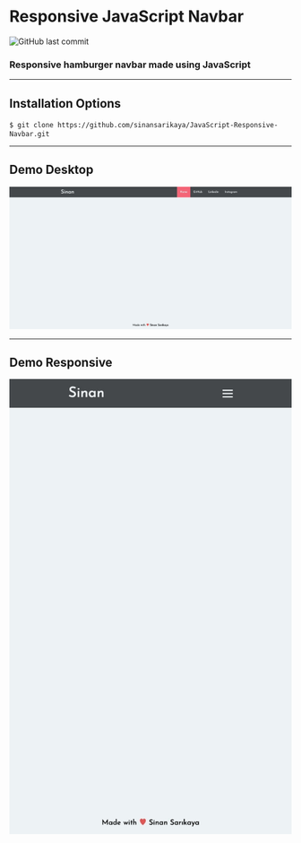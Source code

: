# Responsive JavaScript Navbar

![GitHub last commit](https://img.shields.io/github/last-commit/sinansarikaya/JavaScript-Responsive-Navbar?style=flat-square)

### Responsive hamburger navbar made using JavaScript

<hr />

## Installation Options

```
$ git clone https://github.com/sinansarikaya/JavaScript-Responsive-Navbar.git
```

<hr />

## Demo Desktop

![Demo Picture](./img/demo.jpeg)

<hr />

## Demo Responsive

![Demo Picture](./img/responsive.gif)
